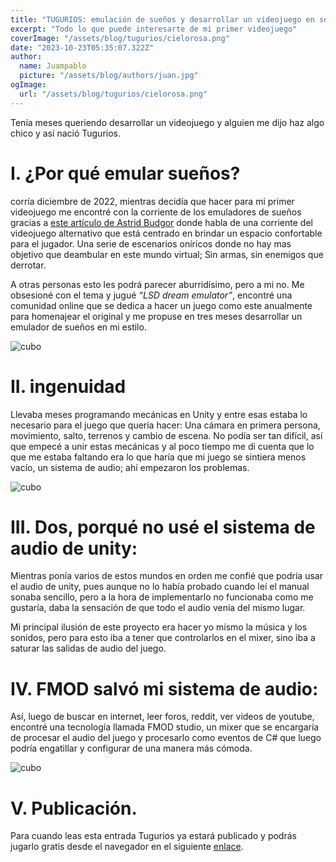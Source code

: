 ```yaml
---
title: "TUGURIOS: emulación de sueños y desarrollar un videojuego en solitario"
excerpt: "Todo lo que puede interesarte de mi primer videojuego"
coverImage: "/assets/blog/tugurios/cielorosa.png"
date: "2023-10-23T05:35:07.322Z"
author:
  name: Juampablo
  picture: "/assets/blog/authors/juan.jpg"
ogImage:
  url: "/assets/blog/tugurios/cielorosa.png"
---
```


Tenía meses queriendo desarrollar un videojuego y alguien me dijo haz algo chico y así nació Tugurios.

# I. ¿Por qué emular sueños?

corría diciembre de 2022, mientras decidía que hacer para mi primer videojuego me encontré con la corriente de los emuladores de sueños gracias a [este artículo de Astrid Budgor](https://reallifemag.com/a-warm-place/) donde habla de una corriente del videojuego alternativo que está centrado en brindar un espacio confortable para el jugador. Una serie de escenarios oníricos donde no hay mas objetivo que deambular en este mundo virtual; Sin armas, sin enemigos que derrotar.


A otras personas esto les podrá parecer aburridísimo, pero a mi no. Me obsesioné con el tema y jugué _“LSD dream emulator”_, encontré una comunidad online que se dedica a hacer un juego como este anualmente para homenajear el original y me propuse en tres meses desarrollar un emulador de sueños en mi estilo.

![cubo](/assets/blog/tugurios/IMG_1.GIF "Text to show on mouseover")

# II. ingenuidad

Llevaba meses programando mecánicas en Unity y entre esas estaba lo necesario para el juego que quería hacer: Una cámara en primera persona, movimiento, salto, terrenos y cambio de escena. No podía ser tan difícil, así que empecé a unir estas mecánicas y al poco tiempo me di cuenta que lo que me estaba faltando era lo que haría que mi juego se sintiera menos vacío, un sistema de audio; ahí empezaron los problemas.

![cubo](/assets/blog/tugurios/IMG_3.GIF "Text to show on mouseover")
# III. Dos, porqué no usé el sistema de audio de unity:

Mientras ponía varios de estos mundos en orden me confié que podría usar el audio de unity, pues aunque no lo había probado cuando leí el manual sonaba sencillo, pero a la hora de implementarlo no funcionaba como me gustaría, daba la sensación de que todo el audio venía del mismo lugar.

Mi principal ilusión de este proyecto era hacer yo mismo la música y los sonidos, pero para esto iba a tener que controlarlos en el mixer, sino iba a saturar las salidas de audio del juego.

# IV. FMOD salvó mi sistema de audio:

Así, luego de buscar en internet, leer foros, reddit, ver videos de youtube, encontré una tecnología llamada FMOD studio, un mixer que se encargaría de procesar el audio del juego y procesarlo como eventos de C# que luego podría engatillar y configurar de una manera más cómoda.

![cubo](/assets/blog/tugurios/IMG_2.GIF "Text to show on mouseover")
# V. Publicación.

Para cuando leas esta entrada Tugurios ya estará publicado y podrás jugarlo gratis desde el navegador en el siguiente [enlace](https://zamuroatomico.itch.io/tugurios).
